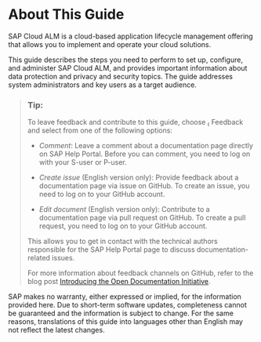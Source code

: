 <!-- loio6720349dcc2341daa848a58270cd193c -->

<link rel="stylesheet" type="text/css" href="css/sap-icons.css"/>

# About This Guide



SAP Cloud ALM is a cloud-based application lifecycle management offering that allows you to implement and operate your cloud solutions.

This guide describes the steps you need to perform to set up, configure, and administer SAP Cloud ALM, and provides important information about data protection and privacy and security topics. The guide addresses system administrators and key users as a target audience.

> ### Tip:  
> To leave feedback and contribute to this guide, choose <span class="SAP-icons"></span> Feedback and select from one of the following options:
> 
> -   *Comment*: Leave a comment about a documentation page directly on SAP Help Portal. Before you can comment, you need to log on with your S-user or P-user.
> 
> -   *Create issue* \(English version only\): Provide feedback about a documentation page via issue on GitHub. To create an issue, you need to log on to your GitHub account.
> 
> -   *Edit document* \(English version only\): Contribute to a documentation page via pull request on GitHub. To create a pull request, you need to log on to your GitHub account.
> 
> 
> This allows you to get in contact with the technical authors responsible for the SAP Help Portal page to discuss documentation-related issues.
> 
> For more information about feedback channels on GitHub, refer to the blog post [Introducing the Open Documentation Initiative](https://blogs.sap.com/2021/05/20/introducing-the-open-documentation-initiative/).

SAP makes no warranty, either expressed or implied, for the information provided here. Due to short-term software updates, completeness cannot be guaranteed and the information is subject to change. For the same reasons, translations of this guide into languages other than English may not reflect the latest changes.

